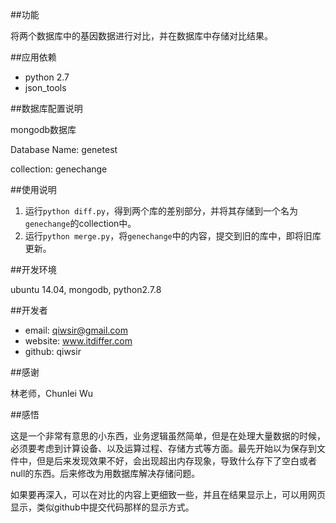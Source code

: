 
##功能

将两个数据库中的基因数据进行对比，并在数据库中存储对比结果。

##应用依赖

- python 2.7
- json_tools

##数据库配置说明

mongodb数据库

Database Name: genetest

collection: genechange

##使用说明

1. 运行`python diff.py`，得到两个库的差别部分，并将其存储到一个名为`genechange`的collection中。
2. 运行`python merge.py`，将`genechange`中的内容，提交到旧的库中，即将旧库更新。

##开发环境

ubuntu 14.04, mongodb, python2.7.8

##开发者

- email: qiwsir@gmail.com
- website: www.itdiffer.com
- github: qiwsir

##感谢

林老师，Chunlei Wu

##感悟

这是一个非常有意思的小东西，业务逻辑虽然简单，但是在处理大量数据的时候，必须要考虑到计算设备、以及运算过程、存储方式等方面。最先开始以为保存到文件中，但是后来发现效果不好，会出现超出内存现象，导致什么存下了空白或者null的东西。后来修改为用数据库解决存储问题。

如果要再深入，可以在对比的内容上更细致一些，并且在结果显示上，可以用网页显示，类似github中提交代码那样的显示方式。

